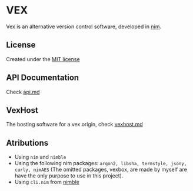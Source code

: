 # VEX
Vex is an alternative version control software, developed in [nim](https://nim-lang.org).

## License
Created under the [MIT license](license.txt)

## API Documentation
Check [api.md](api.md)

## VexHost
The hosting software for a vex origin, check [vexhost.md](vexhost.md)

## Atributions
- Using `nim` and `nimble`
- Using the following nim packages: `argon2, libsha, termstyle, jsony, curly, nimAES` (The omitted packages, vexbox, are made by myself are have the only purpose to use in this project).
- Using `cli.nim` from [nimble](https://github.com/nim-lang/nimble/blob/master/src/nimblepkg/cli.nim)